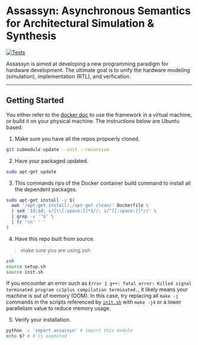 # Assassyn: **As**ynchronous **S**emantics for **A**rchitectural **S**imulation & **Syn**thesis

[![Tests](https://github.com/synthesys-lab/assassyn/actions/workflows/test.yaml/badge.svg)](https://github.com/synthesys-lab/assassyn/actions/workflows/test.yaml)

Assassyn is aimed at developing a new programming paradigm for hardware development.
The ultimate goal is to unify the hardware modeling (simulation), implementation (RTL),
and verfication.

---

## Getting Started

You either refer to the [docker doc](./docs/docker.md) to use the framework in a virtual
machine, or build it on your physical machine. The instructions below are Ubuntu based:

1. Make sure you have all the repos propoerly cloned.
````sh
git submodule update --init --recursive
````

2. Have your packaged updated.
````sh
sudo apt-get update
````

3. This commands rips of the Docker container build command to install all the dependent packages.
````sh
sudo apt-get install -y $(
  awk '/apt-get install/,/apt-get clean/' Dockerfile \
  | sed '1d;$d; s/[\\[:space:]]*$//; s/^[[:space:]]*//' \
  | grep -v '^$' \
  | tr '\n' ' '
)
````

4. Have this repo built from source.
> make sure you are using zsh
````sh
zsh
source setup.sh
source init.sh
````

If you encounter an error such as `Error 1 g++: fatal error: Killed signal terminated program cc1plus compilation terminated.`, it likely means your machine is out of memory (OOM). In this case, try replacing all `make -j` commands in the scripts referenced by [`init.sh`](./init.sh) with `make -j4` or a lower parallelism value to reduce memory usage.




5. Verify your installation.
````sh
python -c 'import assassyn' # import this module
echo $? # 0 is expected
````
